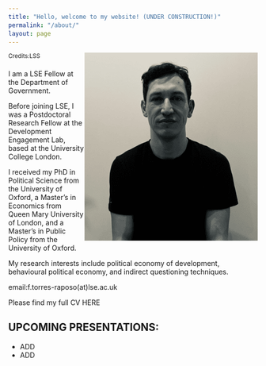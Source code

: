 ```yaml
---
title: "Hello, welcome to my website! (UNDER CONSTRUCTION!)"
permalink: "/about/"
layout: page
---
```


<img style="float: right;" src="Louisa.png">
<sup>Credits:LSS</sup>

I am a LSE Fellow at the Department of Government.

Before joining LSE, I was a Postdoctoral Research Fellow at the Development Engagement Lab, based at the University College London.

I received my PhD in Political Science from the University of Oxford, a Master’s in Economics from Queen Mary University of London, and a Master’s in Public Policy from the University of Oxford.

My research interests include political economy of development, behavioural political economy, and indirect questioning techniques.

email:f.torres-raposo(at)lse.ac.uk

Please find my full CV HERE

## UPCOMING PRESENTATIONS: 

- ADD
- ADD


